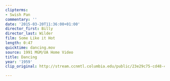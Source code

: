 ```yaml
---
clipterms:
- Swish Pan
commentary: ''
date: '2015-03-20T11:36:00+01:00'
director_first: Billy
director_last: Wilder
film: Some Like it Hot
length: 0:47
quicktime: dancing.mov
source: 1991 MGM/UA Home Video
title: Dancing
year: '1959'
clip_original: http://stream.ccnmtl.columbia.edu/public/23e29c75-cd48-41a6-a375-ff1b38c3b2ed_480-065_hot_FLG_et.mp4

---
```

